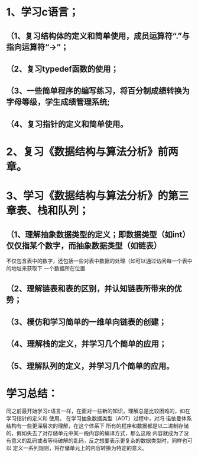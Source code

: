 # 1、学习c语言；
## （1、复习结构体的定义和简单使用，成员运算符“.”与指向运算符“->”；
## （2、复习typedef函数的使用；
## （3、一些简单程序的编写练习，将百分制成绩转换为字母等级，学生成绩管理系统;
## （4、复习指针的定义和简单使用。
# 2、复习《数据结构与算法分析》前两章。
# 3、学习《数据结构与算法分析》的第三章表、栈和队列；
## （1、理解抽象数据类型的定义；即数据类型（如int）仅仅指某个数字，而抽象数据类型（如链表）
不仅包含表中的数字，还包括一些对表中数据的处理（如可以通过访问每一个表中的地址来获取下
一个数据所在位置
## （2、理解链表和表的区别，并认知链表所带来的优势；
## （3、模仿和学习简单的一维单向链表的创建；
## （4、理解栈的定义，并学习几个简单的应用；
## （5、理解队列的定义，并学习几个简单的应用。
# 学习总结：
同之前最开始学习c语言一样，在面对一些新的知识，理解总是比较困难的，如在学习指针的定义和
使用。
在学习抽象数据类型（ADT）过程中，对冯·诺依曼体系结构有一些更深层次的理解，在这个体系下
所有的程序和数据都是以二进制存储的，假如失去了对存储单元中某一段内容的编译方式，那么这段
内容就成为了没有意义的乱码或者等待破解的乱码，反之想要表示更复杂的数据类型时，同样也可以
定义一系列规则，将存储单元上的内容转换为特定的意义。
